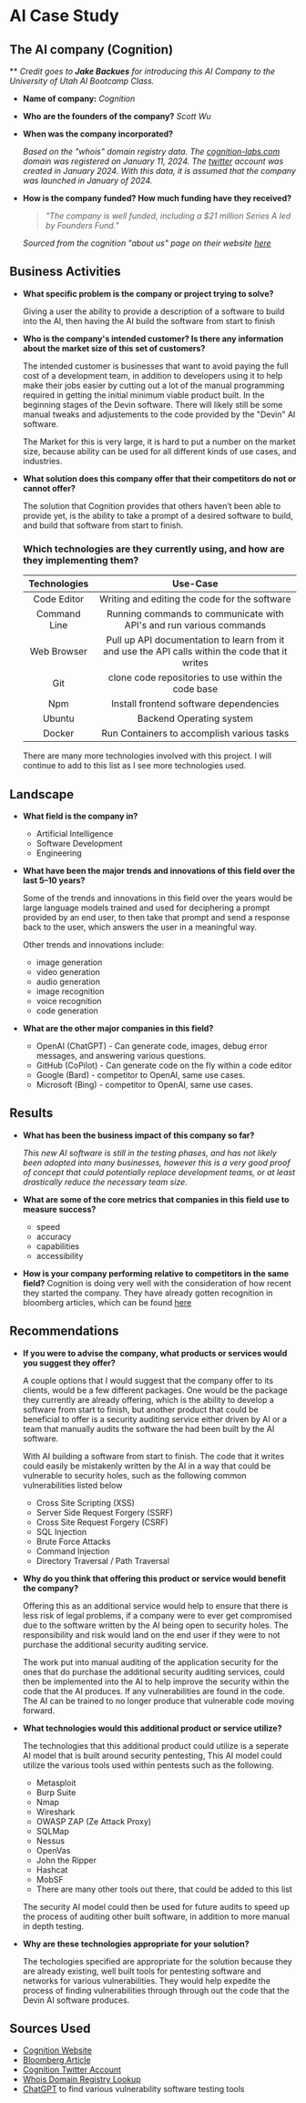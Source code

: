# AI Case Study

## The AI company (Cognition)

** *Credit goes to **Jake Backues** for introducing this AI Company to the University of Utah AI Bootcamp Class.*

* **Name of company:** *Cognition*

* **Who are the founders of the company?** *Scott Wu*

* **When was the company incorporated?** 

  *Based on the "whois" domain registry data. The [cognition-labs.com](https://cognition-labs.com) domain was registered on January 11, 2024. The [twitter](https://twitter.com/cognition_labs) account was created in January 2024. With this data, it is assumed that the company was launched in January of 2024.*

* **How is the company funded? How much funding have they received?**

  >*"The company is well funded, including a $21 million Series A led by Founders Fund."*
  
  *Sourced from the cognition "about us" page on their website [here](https://www.cognition-labs.com/introducing-devin)*

## Business Activities

* **What specific problem is the company or project trying to solve?**
 
  Giving a user the ability to provide a description of a software to build into the AI, then having the AI build the software from start to finish


* **Who is the company's intended customer? Is there any information about the market size of this set of customers?**
  
  The intended customer is businesses that want to avoid paying the full cost of a development team, in addition to developers using it to help make their jobs easier by cutting out a lot of the manual programming required in getting the initial minimum viable product built. In the beginning stages of the Devin software. There will likely still be some manual tweaks and adjustements to the code provided by the "Devin" AI software. 

  The Market for this is very large, it is hard to put a number on the market size, because ability can be used for all different kinds of use cases, and industries.  

* **What solution does this company offer that their competitors do not or cannot offer?**

  The solution that Cognition provides that others haven’t been able to provide yet, is the ability to take a prompt of a desired software to build, and build that software from start to finish. 
  ### Which technologies are they currently using, and how are they implementing them?
  

  | **Technologies** | **Use-Case** |
  | :---: | :---: |
  | Code Editor |  Writing and editing the code for the software |
  | Command Line | Running commands to communicate with API's and run various commands |
  | Web Browser | Pull up API documentation to learn from it and use the API calls within the code that it writes |
  | Git | clone code repositories to use within the code base |
  | Npm | Install frontend software dependencies |
  | Ubuntu | Backend Operating system | 
  | Docker | Run Containers to accomplish various tasks |
  
  There are many more technologies involved with this project. I will continue to add to this list as I see more technologies used. 


## Landscape

* **What field is the company in?**
  * Artificial Intelligence 
  * Software Development 
  * Engineering

* **What have been the major trends and innovations of this field over the last 5&ndash;10 years?**

  Some of the trends and innovations in this field over the years would be large language models trained and used for deciphering a prompt provided by an end user, to then take that prompt and send a response back to the user, which answers the user in a meaningful way. 

  Other trends and innovations include:
    * image generation 
    * video generation 
    * audio generation 
    * image recognition 
    * voice recognition
    * code generation 

* **What are the other major companies in this field?**
  * OpenAI (ChatGPT) - Can generate code, images, debug error messages, and answering various questions. 
  * GitHub (CoPilot) - Can generate code on the fly within a code editor
  * Google (Bard) - competitor to OpenAI, same use cases.
  *  Microsoft (Bing) - competitor to OpenAI, same use cases. 

## Results

* **What has been the business impact of this company so far?**

  *This new AI software is still in the testing phases, and has not likely been adopted into many businesses, however this is a very good proof of concept that could potentially replace development teams, or at least drastically reduce the necessary team size.*

* **What are some of the core metrics that companies in this field use to measure success?**
  * speed
  * accuracy
  * capabilities
  * accessibility

* **How is your company performing relative to competitors in the same field?**
  Cognition is doing very well with the consideration of how recent they started the company. They have already gotten recognition in bloomberg articles, which can be found [here](https://www.bloomberg.com/news/articles/2024-03-12/cognition-ai-is-a-peter-thiel-backed-coding-assistant)


## Recommendations

* **If you were to advise the company, what products or services would you suggest they offer?**

    A couple options that I would suggest that the company offer to its clients, would be a few different packages. One would be the package they currently are already offering, which is the ability to develop a software from start to finish, but another product that could be beneficial to offer is a security auditing service either driven by AI or a team that manually audits the software the had been built by the AI software. 

    With AI building a software from start to finish. The code that it writes could easily be mistakenly written by the AI in a way that could be vulnerable to security holes, such as the following common vulnerabilities listed below
  
    * Cross Site Scripting (XSS)
    * Server Side Request Forgery (SSRF) 
    * Cross Site Request Forgery (CSRF)
    * SQL Injection
    * Brute Force Attacks
    * Command Injection
    * Directory Traversal / Path Traversal

* **Why do you think that offering this product or service would benefit the company?**

   Offering this as an additional service would help to ensure that there is less risk of legal problems, if a company were to ever get compromised due to the software written by the AI being open to security holes. The responsibility and risk would land on the end user if they were to not purchase the additional security auditing service. 

   The work put into manual auditing of the application security for the ones that do purchase the additional security auditing services, could then be implemented into the AI to help improve the security within the code that the AI produces. If any vulnerabilities are found in the code. The AI can be trained to no longer produce that vulnerable code moving forward.

* **What technologies would this additional product or service utilize?**

  The technologies that this additional product could utilize is a seperate AI model that is built around security pentesting, This AI model could utilize the various tools used within pentests such as the following.
  
    * Metasploit
    * Burp Suite
    * Nmap
    * Wireshark
    * OWASP ZAP (Ze Attack Proxy)
    * SQLMap
    * Nessus
    * OpenVas
    * John the Ripper
    * Hashcat
    * MobSF
    * There are many other tools out there, that could be added to this list

  The security AI model could then be used for future audits to speed up the process of auditing other built software, in addition to more manual in depth testing.   

* **Why are these technologies appropriate for your solution?**

  The techologies specified are appropriate for the solution because they are already existing, well built tools for pentesting software and networks for various vulnerabilities. They would help expedite the process of finding vulnerabilities through through out the code that the Devin AI software produces. 

## Sources Used

* [Cognition Website](https://www.cognition-labs.com/)
* [Bloomberg Article](https://www.bloomberg.com/news/articles/2024-03-12/cognition-ai-is-a-peter-thiel-backed-coding-assistant)
* [Cognition Twitter Account](https://twitter.com/cognition_labs)
* [Whois Domain Registry Lookup](https://www.whois.com/whois/cognition-labs.com)
* [ChatGPT](https://chat.openai.com) to find various vulnerability software testing tools